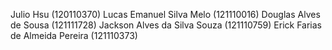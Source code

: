 Julio Hsu (120110370)
Lucas Emanuel Silva Melo (121110016)
Douglas Alves de Sousa (121111728)
Jackson Alves da Silva Souza (121110759)
Erick Farias de Almeida Pereira (121110373)
